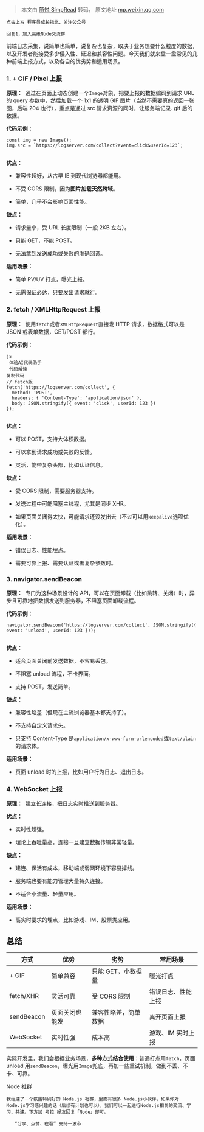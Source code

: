 > 本文由 [简悦 SimpRead](http://ksria.com/simpread/) 转码， 原文地址 [mp.weixin.qq.com](https://mp.weixin.qq.com/s/5d97-9D99zgeNMZ6S0p3Mw)

```
点击上方 程序员成长指北，关注公众号

回复1，加入高级Node交流群

```

前端日志采集，说简单也简单，说复杂也复杂，取决于业务想要什么粒度的数据，以及开发者能接受多少侵入性、延迟和兼容性问题。今天我们就来盘一盘常见的几种前端上报方式，以及各自的优劣势和适用场景。

### 1. + GIF / Pixel 上报

**原理：**  通过在页面上动态创建一个`Image`对象，把要上报的数据编码到请求 URL 的 query 参数中，然后加载一个 1x1 的透明 GIF 图片（当然不需要真的返回一张图，后端 204 也行），重点是通过 src 请求资源的同时，让服务端记录. gif 后的数据。

**代码示例：**

```
const img = new Image();
img.src = `https://logserver.com/collect?event=click&userId=123`;


```

**优点：**

*   兼容性超好，从古早 IE 到现代浏览器都能用。
    
*   不受 CORS 限制，因为**图片加载天然跨域**。
    
*   简单，几乎不会影响页面性能。
    

**缺点：**

*   请求量小，受 URL 长度限制（一般 2KB 左右）。
    
*   只能 GET，不能 POST。
    
*   无法拿到发送成功或失败的准确回调。
    

**适用场景：**

*   简单 PV/UV 打点，曝光上报。
    
*   无需保证必达，只要发出请求就行。
    

### 2. fetch / XMLHttpRequest 上报

**原理：**  使用`fetch`或者`XMLHttpRequest`直接发 HTTP 请求，数据格式可以是 JSON 或表单数据，GET/POST 都行。

**代码示例：**

```
js
 体验AI代码助手
 代码解读
复制代码
// fetch版
fetch('https://logserver.com/collect', {
  method: 'POST',
  headers: { 'Content-Type': 'application/json' },
  body: JSON.stringify({ event: 'click', userId: 123 })
});


```

**优点：**

*   可以 POST，支持大体积数据。
    
*   可以拿到请求成功或失败的反馈。
    
*   灵活，能带复杂头部，比如认证信息。
    

**缺点：**

*   受 CORS 限制，需要服务器支持。
    
*   发送过程中可能阻塞主线程，尤其是同步 XHR。
    
*   如果页面关闭得太快，可能请求还没发出去（不过可以用`keepalive`选项优化）。
    

**适用场景：**

*   错误日志、性能埋点。
    
*   需要可靠上报、需要认证或者复杂参数时。
    

### 3. navigator.sendBeacon

**原理：**  专门为这种场景设计的 API，可以在页面卸载（比如跳转、关闭）时，异步且可靠地把数据发送到服务器，不阻塞页面卸载流程。

**代码示例：**

```
navigator.sendBeacon('https://logserver.com/collect', JSON.stringify({ event: 'unload', userId: 123 }));


```

**优点：**

*   适合页面关闭前发送数据，不容易丢包。
    
*   不阻塞 unload 流程，不卡界面。
    
*   支持 POST，发送简单。
    

**缺点：**

*   兼容性略差（但现在主流浏览器基本都支持了）。
    
*   不支持自定义请求头。
    
*   只支持 Content-Type 是`application/x-www-form-urlencoded`或`text/plain`的请求体。
    

**适用场景：**

*   页面 unload 时的上报，比如用户行为日志、退出日志。
    

### 4. WebSocket 上报

**原理：**  建立长连接，把日志实时推送到服务器。

**优点：**

*   实时性超强。
    
*   理论上吞吐量高，连接一旦建立数据传输非常轻量。
    

**缺点：**

*   建连、保活有成本，移动端或弱网环境下容易掉线。
    
*   服务端也要有能力管理大量持久连接。
    
*   不适合小流量、轻量应用。
    

**适用场景：**

*   高实时要求的埋点，比如游戏、IM、股票类应用。
    

总结
--

<table><thead><tr><th><section>方式</section></th><th><section>优势</section></th><th><section>劣势</section></th><th><section>常用场景</section></th></tr></thead><tbody><tr><td><section>+ GIF</section></td><td><section>简单兼容</section></td><td><section>只能 GET，小数据量</section></td><td><section>曝光打点</section></td></tr><tr><td><section>fetch/XHR</section></td><td><section>灵活可靠</section></td><td><section>受 CORS 限制</section></td><td><section>错误日志、性能上报</section></td></tr><tr><td><section>sendBeacon</section></td><td><section>页面关闭也能发</section></td><td><section>兼容性略差，简单数据</section></td><td><section>离开页面上报</section></td></tr><tr><td><section>WebSocket</section></td><td><section>实时性强</section></td><td><section>成本高</section></td><td><section>游戏、IM 实时上报</section></td></tr></tbody></table>

实际开发里，我们会根据业务场景，**多种方式结合使用**：普通打点用`fetch`，页面 unload 用`sendBeacon`，曝光用`Image`兜底，再加一些重试机制，做到不丢、不卡、可靠。

Node 社群

```
我组建了一个氛围特别好的 Node.js 社群，里面有很多 Node.js小伙伴，如果你对Node.js学习感兴趣的话（后续有计划也可以），我们可以一起进行Node.js相关的交流、学习、共建。下方加 考拉 好友回复「Node」即可。

   “分享、点赞、在看” 支持一波👍

```